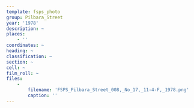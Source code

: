 ```yaml
---
template: fsps_photo
group: Pilbara_Street
year: '1978'
description: ~
places:
    - ''
coordinates: ~
heading: ~
classification: ~
section: ~
cell: ~
film_roll: ~
files:
    -
        filename: 'FSPS_Pilbara_Street_008,_No_17,_11-4-F,_1978.png'
        caption: ''
---
```

